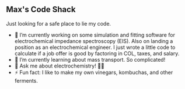 ## Max's Code Shack

Just looking for a safe place to lie my code.

- 🔭 I’m currently working on some simulation and fitting software for electrochemical impedance spectroscopy (EIS). Also on landing a position as an electrochemical engineer. I just wrote a little code to calculate if a job offer is good by factoring in COL, taxes, and salary.
- 🌱 I’m currently learning about mass transport. So complicated!
- 💬 Ask me about electrochemistry! 🔌🧪
- ⚡ Fun fact: I like to make my own vinegars, kombuchas, and other ferments.
